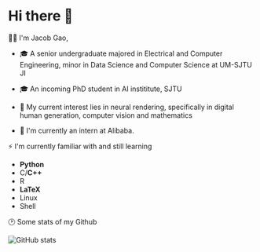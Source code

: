 # Hi there 👋

👨‍🎓 I'm Jacob Gao, 

- 🎓 A senior undergraduate majored in Electrical and Computer Engineering, minor in Data Science and Computer Science at UM-SJTU JI
- 🎓 An incoming PhD student in AI instititute, SJTU

- 🥰 My current interest lies in neural rendering, specifically in digital human generation, computer vision and mathematics
- 🤗 I'm currently an intern at Alibaba.

⚡ I'm currently familiar with and still learning
- **Python**
- C/**C++**
- R  
- **LaTeX**
- Linux
- Shell

🕑 Some stats of my Github

![GitHub stats](https://github-readme-stats.vercel.app/api?username=G-1nOnly&show_icons=true&hide=prs&theme=tokyonight)
